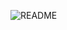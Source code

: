 
![README](https://user-images.githubusercontent.com/104568843/199399239-4a79fb31-b0ab-47be-8a44-bb125f4edde7.jpg)

